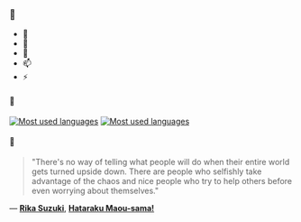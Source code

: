 ### 👋

- 🔭
- 🌱
- 💬
- 📫
- ⚡

#### 🧏

[![Most used languages](https://github-readme-stats-aynah.vercel.app/api/top-langs/?username=aynh&theme=solarized-dark&langs_count=6&layout=compact&hide_title=true)](https://github.com/anuraghazra/github-readme-stats#gh-dark-mode-only)
[![Most used languages](https://github-readme-stats-aynah.vercel.app/api/top-langs/?username=aynh&theme=solarized-light&langs_count=6&layout=compact&hide_title=true)](https://github.com/anuraghazra/github-readme-stats#gh-light-mode-only)

#### 💬

> "There's no way of telling what people will do when their entire world gets turned upside down. There are people who selfishly take advantage  of the chaos and nice people who try to help others before even worrying about themselves."

&mdash; [**Rika Suzuki**](https://myanimelist.net/character.php?q=Rika%20Suzuki&cat=character), [**Hataraku Maou-sama!**](https://myanimelist.net/search/all?q=Hataraku%20Maou-sama!&cat=all)

